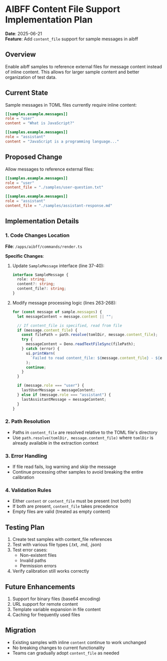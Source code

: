 # AIBFF Content File Support Implementation Plan

**Date**: 2025-06-21\
**Feature**: Add `content_file` support for sample messages in aibff

## Overview

Enable aibff samples to reference external files for message content instead of
inline content. This allows for larger sample content and better organization of
test data.

## Current State

Sample messages in TOML files currently require inline content:

```toml
[[samples.example.messages]]
role = "user"
content = "What is JavaScript?"

[[samples.example.messages]]
role = "assistant"
content = "JavaScript is a programming language..."
```

## Proposed Change

Allow messages to reference external files:

```toml
[[samples.example.messages]]
role = "user"
content_file = "./samples/user-question.txt"

[[samples.example.messages]]
role = "assistant"
content_file = "./samples/assistant-response.md"
```

## Implementation Details

### 1. Code Changes Location

**File**: `/apps/aibff/commands/render.ts`

**Specific Changes**:

1. Update `SampleMessage` interface (line 37-40):
   ```typescript
   interface SampleMessage {
     role: string;
     content?: string;
     content_file?: string;
   }
   ```

2. Modify message processing logic (lines 263-268):
   ```typescript
   for (const message of sample.messages) {
     let messageContent = message.content || "";

     // If content_file is specified, read from file
     if (message.content_file) {
       const filePath = path.resolve(tomlDir, message.content_file);
       try {
         messageContent = Deno.readTextFileSync(filePath);
       } catch (error) {
         ui.printWarn(
           `Failed to read content_file: ${message.content_file} - ${error.message}`,
         );
         continue;
       }
     }

     if (message.role === "user") {
       lastUserMessage = messageContent;
     } else if (message.role === "assistant") {
       lastAssistantMessage = messageContent;
     }
   }
   ```

### 2. Path Resolution

- Paths in `content_file` are resolved relative to the TOML file's directory
- Use `path.resolve(tomlDir, message.content_file)` where `tomlDir` is already
  available in the extraction context

### 3. Error Handling

- If file read fails, log warning and skip the message
- Continue processing other samples to avoid breaking the entire calibration

### 4. Validation Rules

- Either `content` or `content_file` must be present (not both)
- If both are present, `content_file` takes precedence
- Empty files are valid (treated as empty content)

## Testing Plan

1. Create test samples with content_file references
2. Test with various file types (.txt, .md, .json)
3. Test error cases:
   - Non-existent files
   - Invalid paths
   - Permission errors
4. Verify calibration still works correctly

## Future Enhancements

1. Support for binary files (base64 encoding)
2. URL support for remote content
3. Template variable expansion in file content
4. Caching for frequently used files

## Migration

- Existing samples with inline `content` continue to work unchanged
- No breaking changes to current functionality
- Teams can gradually adopt `content_file` as needed
